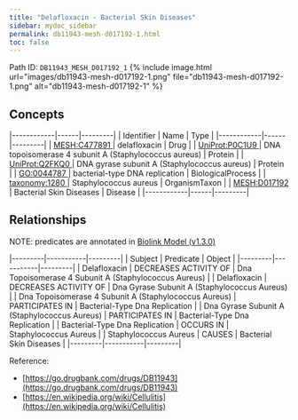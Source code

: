 ```yaml
---
title: "Delafloxacin - Bacterial Skin Diseases"
sidebar: mydoc_sidebar
permalink: db11943-mesh-d017192-1.html
toc: false 
---
```



Path ID: `DB11943_MESH_D017192_1`
{% include image.html url="images/db11943-mesh-d017192-1.png" file="db11943-mesh-d017192-1.png" alt="db11943-mesh-d017192-1" %}

## Concepts

|------------|------|---------|
| Identifier | Name | Type    |
|------------|------|---------|
| <a href="https://identifiers.org/MESH:C477891">MESH:C477891 </a> | delafloxacin | Drug |
| <a href="https://identifiers.org/UniProt:P0C1U9">UniProt:P0C1U9 </a> | DNA topoisomerase 4 subunit A (Staphylococcus aureus) | Protein |
| <a href="https://identifiers.org/UniProt:Q2FKQ0">UniProt:Q2FKQ0 </a> | DNA gyrase subunit A (Staphylococcus aureus) | Protein |
| <a href="https://identifiers.org/GO:0044787">GO:0044787 </a> | bacterial-type DNA replication | BiologicalProcess |
| <a href="https://identifiers.org/taxonomy:1280">taxonomy:1280 </a> | Staphylococcus aureus | OrganismTaxon |
| <a href="https://identifiers.org/MESH:D017192">MESH:D017192 </a> | Bacterial Skin Diseases | Disease |
|------------|------|---------|

## Relationships


NOTE: predicates are annotated in <a href="https://github.com/biolink/biolink-model/releases/tag/v1.3.0">Biolink Model (v1.3.0)</a>

|---------|-----------|---------|
| Subject | Predicate | Object  |
|---------|-----------|---------|
| Delafloxacin | DECREASES ACTIVITY OF | Dna Topoisomerase 4 Subunit A (Staphylococcus Aureus) |
| Delafloxacin | DECREASES ACTIVITY OF | Dna Gyrase Subunit A (Staphylococcus Aureus) |
| Dna Topoisomerase 4 Subunit A (Staphylococcus Aureus) | PARTICIPATES IN | Bacterial-Type Dna Replication |
| Dna Gyrase Subunit A (Staphylococcus Aureus) | PARTICIPATES IN | Bacterial-Type Dna Replication |
| Bacterial-Type Dna Replication | OCCURS IN | Staphylococcus Aureus |
| Staphylococcus Aureus | CAUSES | Bacterial Skin Diseases |
|---------|-----------|---------|

Reference: 
  - [https://go.drugbank.com/drugs/DB11943](https://go.drugbank.com/drugs/DB11943)
  - [https://en.wikipedia.org/wiki/Cellulitis](https://en.wikipedia.org/wiki/Cellulitis)
